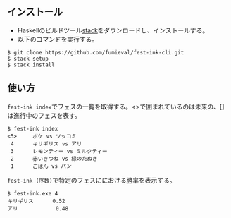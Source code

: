 インストール
----

* Haskellのビルドツール[stack](https://github.com/commercialhaskell/stack/wiki/Downloads)をダウンロードし、インストールする。
* 以下のコマンドを実行する。

```
$ git clone https://github.com/fumieval/fest-ink-cli.git
$ stack setup
$ stack install
```

使い方
-----

`fest-ink index`でフェスの一覧を取得する。<>で囲まれているのは未来の、[]は進行中のフェスを表す。

```
$ fest-ink index
<5>     ボケ vs ツッコミ
 4      キリギリス vs アリ
 3      レモンティー vs ミルクティー
 2      赤いきつね vs 緑のたぬき
 1      ごはん vs パン
```

`fest-ink (序数)`で特定のフェスににおける勝率を表示する。

```
$ fest-ink.exe 4
キリギリス      0.52
アリ            0.48
```
